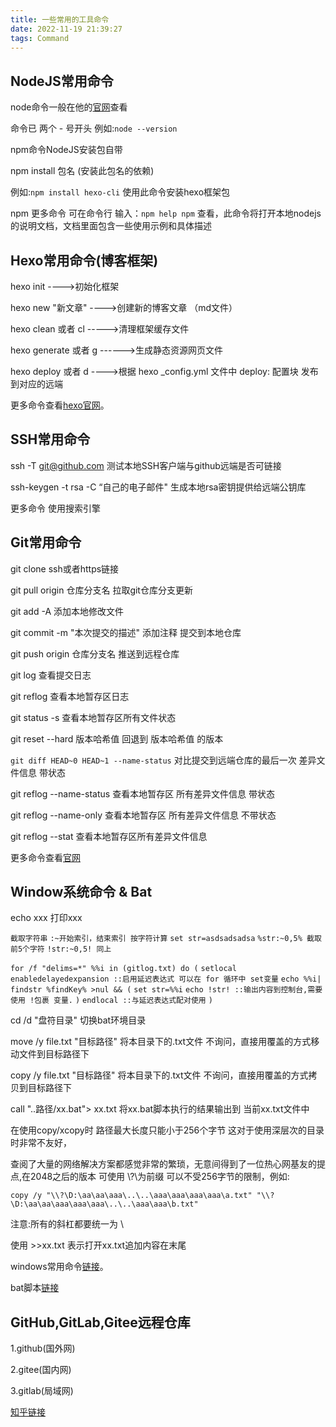 ```yaml
---
title: 一些常用的工具命令
date: 2022-11-19 21:39:27
tags: Command
---
```


## NodeJS常用命令

node命令一般在他的[官网](https://nodejs.org/)查看

命令已 两个 - 号开头 例如:`node --version`

npm命令NodeJS安装包自带

npm install 包名 (安装此包名的依赖)

例如:`npm install hexo-cli` 使用此命令安装hexo框架包

npm 更多命令 可在命令行 输入：`npm help npm` 查看，此命令将打开本地nodejs的说明文档，文档里面包含一些使用示例和具体描述



## Hexo常用命令(博客框架)

hexo init ---->初始化框架

hexo new "新文章" ---->创建新的博客文章 （md文件）

hexo clean 或者 cl ----->清理框架缓存文件

hexo generate 或者 g ------>生成静态资源网页文件

hexo deploy 或者 d ---->根据 hexo _config.yml 文件中 deploy: 配置块 发布到对应的远端

更多命令查看[hexo官网]( http://hexo.io/docs/)。



## SSH常用命令

ssh -T git@github.com  测试本地SSH客户端与github远端是否可链接

ssh-keygen -t rsa -C “自己的电子邮件" 生成本地rsa密钥提供给远端公钥库

更多命令 使用搜索引擎



## Git常用命令

git clone ssh或者https链接

git pull origin 仓库分支名  拉取git仓库分支更新

git add -A    添加本地修改文件

git commit -m "本次提交的描述"  添加注释 提交到本地仓库

git push origin 仓库分支名 推送到远程仓库

git log 查看提交日志

git reflog 查看本地暂存区日志

git status -s 查看本地暂存区所有文件状态

git reset --hard 版本哈希值 回退到 版本哈希值 的版本

`git diff HEAD~0 HEAD~1 --name-status` 对比提交到远端仓库的最后一次 差异文件信息 带状态

git reflog --name-status 查看本地暂存区 所有差异文件信息 带状态

git reflog --name-only 查看本地暂存区 所有差异文件信息 不带状态

git reflog --stat 查看本地暂存区所有差异文件信息

更多命令查看[官网](https://git-scm.com/docs)



## Window系统命令 & Bat

echo xxx 打印xxx 

`截取字符串`
`:~开始索引，结束索引 按字符计算` 
`set str=asdsadsadsa`
`%str:~0,5% 截取前5个字符`
`!str:~0,5! 同上`

`for /f "delims=*" %%i in (gitlog.txt) do (`
  `setlocal enabledelayedexpansion ::启用延迟表达式 可以在 for 循环中 set变量`
  `echo %%i| findstr %findKey% >nul && (`
   `set str=%%i`
   `echo !str! ::输出内容到控制台,需要使用 !包裹 变量.` 
  `)`
  `endlocal ::与延迟表达式配对使用`
`)`

cd /d "盘符目录"  切换bat环境目录

move /y file.txt "目标路径"  将本目录下的.txt文件 不询问，直接用覆盖的方式移动文件到目标路径下

copy /y file.txt "目标路径" 将本目录下的.txt文件 不询问，直接用覆盖的方式拷贝到目标路径下

call "..路径/xx.bat"> xx.txt  将xx.bat脚本执行的结果输出到 当前xx.txt文件中

在使用copy/xcopy时 路径最大长度只能小于256个字节 这对于使用深层次的目录时非常不友好，

查阅了大量的网络解决方案都感觉非常的繁琐，无意间得到了一位热心网基友的提点,在2048之后的版本 可使用 \\\?\为前缀 可以不受256字节的限制，例如:

`copy /y "\\?\D:\aa\aa\aaa\..\..\aaa\aaa\aaa\aaa\a.txt" "\\?\D:\aa\aa\aaa\aaa\aaa\..\..\aaa\aaa\b.txt"`

注意:所有的斜杠都要统一为 \

使用 >>xx.txt 表示打开xx.txt追加内容在末尾

windows常用命令[链接](https://zhuanlan.zhihu.com/p/35773611)。

bat脚本[链接](https://blog.csdn.net/albertsh/category_6454495.html)

## GitHub,GitLab,Gitee远程仓库

1.github(国外网)

2.gitee(国内网)

3.gitlab(局域网)

[知乎链接](https://zhuanlan.zhihu.com/p/517219578)
